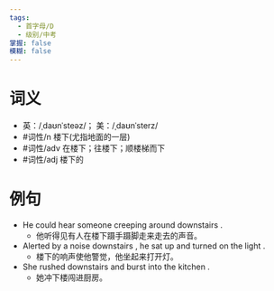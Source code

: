 ```yaml
---
tags:
  - 首字母/D
  - 级别/中考
掌握: false
模糊: false
---
```

# 词义
- 英：/ˌdaʊnˈsteəz/； 美：/ˌdaʊnˈsterz/
- #词性/n  楼下(尤指地面的一层)
- #词性/adv  在楼下；往楼下；顺楼梯而下
- #词性/adj  楼下的
# 例句
- He could hear someone creeping around downstairs .
	- 他听得见有人在楼下蹑手蹑脚走来走去的声音。
- Alerted by a noise downstairs , he sat up and turned on the light .
	- 楼下的响声使他警觉，他坐起来打开灯。
- She rushed downstairs and burst into the kitchen .
	- 她冲下楼闯进厨房。
